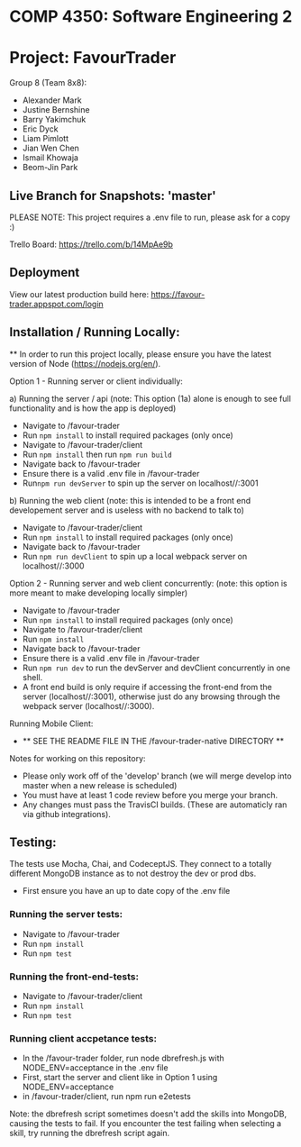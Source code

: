 # COMP 4350: Software Engineering 2
# Project: FavourTrader

Group 8 (Team 8x8):
- Alexander Mark
- Justine Bernshine
- Barry Yakimchuk
- Eric Dyck
- Liam Pimlott
- Jian Wen Chen
- Ismail Khowaja
- Beom-Jin Park

## Live Branch for Snapshots: 'master'

PLEASE NOTE: This project requires a .env file to run, please ask for a copy :)

Trello Board: https://trello.com/b/14MpAe9b

## Deployment

View our latest production build here: https://favour-trader.appspot.com/login

## Installation / Running Locally:
** In order to run this project locally, please ensure you have the latest version of Node (https://nodejs.org/en/).

Option 1 - Running server or client individually:

a) Running the server / api (note: This option (1a) alone is enough to see full functionality and is how the app is deployed)
- Navigate to /favour-trader
- Run `npm install` to install required packages (only once)
- Navigate to /favour-trader/client
- Run `npm install` then run `npm run build`
- Navigate back to /favour-trader
- Ensure there is a valid .env file in /favour-trader
- Run`npm run devServer` to spin up the server on localhost//:3001

b) Running the web client (note: this is intended to be a front end developement server and is useless with no backend to talk to)
- Navigate to /favour-trader/client
- Run `npm install` to install required packages (only once)
- Navigate back to /favour-trader
- Run `npm run devClient` to spin up a local webpack server on localhost//:3000

Option 2 - Running server and web client concurrently: (note: this option is more meant to make developing locally simpler)
- Navigate to /favour-trader
- Run `npm install` to install required packages (only once)
- Navigate to /favour-trader/client
- Run `npm install`
- Navigate back to /favour-trader
- Ensure there is a valid .env file in /favour-trader
- Run `npm run dev` to run the devServer and devClient concurrently in one shell.
- A front end build is only require if accessing the front-end from the server (localhost//:3001), otherwise just do any browsing through the webpack server (localhost//:3000).

Running Mobile Client:
- ** SEE THE README FILE IN THE /favour-trader-native DIRECTORY **

Notes for working on this repository:
- Please only work off of the 'develop' branch (we will merge develop into master when a new release is scheduled)
- You must have at least 1 code review before you merge your branch.
- Any changes must pass the TravisCI builds. (These are automaticly ran via github integrations).

## Testing:

The tests use Mocha, Chai, and CodeceptJS. They connect to a totally different MongoDB instance as to not destroy the dev or prod dbs.
- First ensure you have an up to date copy of the .env file
### Running the server tests:
- Navigate to /favour-trader
- Run `npm install`
- Run `npm test`
### Running the front-end-tests:
- Navigate to /favour-trader/client
- Run `npm install`
- Run `npm test`
### Running client accpetance tests:
- In the /favour-trader folder, run node dbrefresh.js with  NODE_ENV=acceptance in the .env file
- First, start the server and client like in Option 1 using NODE_ENV=acceptance
- in /favour-trader/client, run npm run e2etests

Note: the dbrefresh script sometimes doesn't add the skills into MongoDB, causing the tests to fail. If you encounter
the test failing when selecting a skill, try running the dbrefresh script again.
